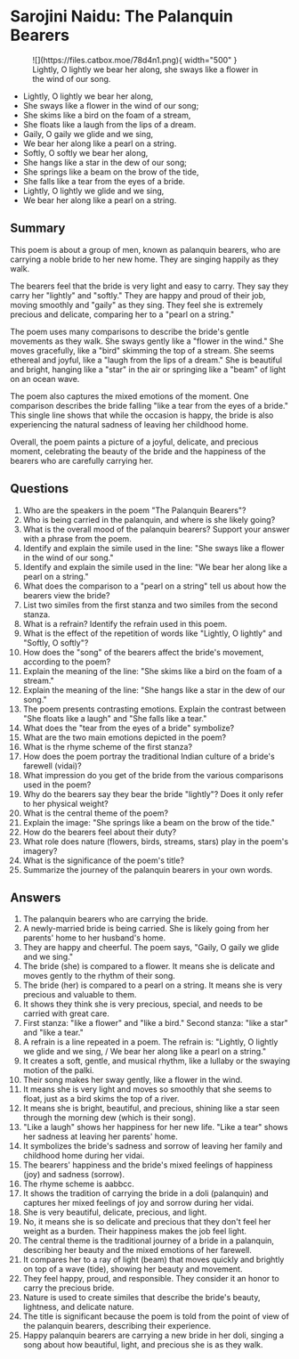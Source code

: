 # Sarojini Naidu: The Palanquin Bearers

<figure markdown="span">
  ![](https://files.catbox.moe/78d4n1.png){ width="500" }
  <figcaption>Lightly, O lightly we bear her along, she sways like a flower in the wind of our song.</figcaption>
</figure>

* Lightly, O lightly we bear her along,
* She sways like a flower in the wind of our song;
* She skims like a bird on the foam of a stream,
* She floats like a laugh from the lips of a dream.
* Gaily, O gaily we glide and we sing,
* We bear her along like a pearl on a string.
* Softly, O softly we bear her along,
* She hangs like a star in the dew of our song;
* She springs like a beam on the brow of the tide,
* She falls like a tear from the eyes of a bride.
* Lightly, O lightly we glide and we sing,
* We bear her along like a pearl on a string.

## Summary
This poem is about a group of men, known as palanquin bearers, who are carrying a noble bride to her new home. They are singing happily as they walk.

The bearers feel that the bride is very light and easy to carry. They say they carry her "lightly" and "softly." They are happy and proud of their job, moving smoothly and "gaily" as they sing. They feel she is extremely precious and delicate, comparing her to a "pearl on a string."

The poem uses many comparisons to describe the bride's gentle movements as they walk. She sways gently like a "flower in the wind." She moves gracefully, like a "bird" skimming the top of a stream. She seems ethereal and joyful, like a "laugh from the lips of a dream." She is beautiful and bright, hanging like a "star" in the air or springing like a "beam" of light on an ocean wave.

The poem also captures the mixed emotions of the moment. One comparison describes the bride falling "like a tear from the eyes of a bride." This single line shows that while the occasion is happy, the bride is also experiencing the natural sadness of leaving her childhood home.

Overall, the poem paints a picture of a joyful, delicate, and precious moment, celebrating the beauty of the bride and the happiness of the bearers who are carefully carrying her.

## Questions
1.  Who are the speakers in the poem "The Palanquin Bearers"?
2.  Who is being carried in the palanquin, and where is she likely going?
3.  What is the overall mood of the palanquin bearers? Support your answer with a phrase from the poem.
4.  Identify and explain the simile used in the line: "She sways like a flower in the wind of our song."
5.  Identify and explain the simile used in the line: "We bear her along like a pearl on a string."
6.  What does the comparison to a "pearl on a string" tell us about how the bearers view the bride?
7.  List two similes from the first stanza and two similes from the second stanza.
8.  What is a refrain? Identify the refrain used in this poem.
9.  What is the effect of the repetition of words like "Lightly, O lightly" and "Softly, O softly"?
10. How does the "song" of the bearers affect the bride's movement, according to the poem?
11. Explain the meaning of the line: "She skims like a bird on the foam of a stream."
12. Explain the meaning of the line: "She hangs like a star in the dew of our song."
13. The poem presents contrasting emotions. Explain the contrast between "She floats like a laugh" and "She falls like a tear."
14. What does the "tear from the eyes of a bride" symbolize?
15. What are the two main emotions depicted in the poem?
16. What is the rhyme scheme of the first stanza?
17. How does the poem portray the traditional Indian culture of a bride's farewell (vidai)?
18. What impression do you get of the bride from the various comparisons used in the poem?
19. Why do the bearers say they bear the bride "lightly"? Does it only refer to her physical weight?
20. What is the central theme of the poem?
21. Explain the image: "She springs like a beam on the brow of the tide."
22. How do the bearers feel about their duty?
23. What role does nature (flowers, birds, streams, stars) play in the poem's imagery?
24. What is the significance of the poem's title?
25. Summarize the journey of the palanquin bearers in your own words.

## Answers
1.  The palanquin bearers who are carrying the bride.
2.  A newly-married bride is being carried. She is likely going from her parents' home to her husband's home.
3.  They are happy and cheerful. The poem says, "Gaily, O gaily we glide and we sing."
4.  The bride (she) is compared to a flower. It means she is delicate and moves gently to the rhythm of their song.
5.  The bride (her) is compared to a pearl on a string. It means she is very precious and valuable to them.
6.  It shows they think she is very precious, special, and needs to be carried with great care.
7.  First stanza: "like a flower" and "like a bird." Second stanza: "like a star" and "like a tear."
8.  A refrain is a line repeated in a poem. The refrain is: "Lightly, O lightly we glide and we sing, / We bear her along like a pearl on a string."
9.  It creates a soft, gentle, and musical rhythm, like a lullaby or the swaying motion of the palki.
10. Their song makes her sway gently, like a flower in the wind.
11. It means she is very light and moves so smoothly that she seems to float, just as a bird skims the top of a river.
12. It means she is bright, beautiful, and precious, shining like a star seen through the morning dew (which is their song).
13. "Like a laugh" shows her happiness for her new life. "Like a tear" shows her sadness at leaving her parents' home.
14. It symbolizes the bride's sadness and sorrow of leaving her family and childhood home during her vidai.
15. The bearers' happiness and the bride's mixed feelings of happiness (joy) and sadness (sorrow).
16. The rhyme scheme is aabbcc.
17. It shows the tradition of carrying the bride in a doli (palanquin) and captures her mixed feelings of joy and sorrow during her vidai.
18. She is very beautiful, delicate, precious, and light.
19. No, it means she is so delicate and precious that they don't feel her weight as a burden. Their happiness makes the job feel light.
20. The central theme is the traditional journey of a bride in a palanquin, describing her beauty and the mixed emotions of her farewell.
21. It compares her to a ray of light (beam) that moves quickly and brightly on top of a wave (tide), showing her beauty and movement.
22. They feel happy, proud, and responsible. They consider it an honor to carry the precious bride.
23. Nature is used to create similes that describe the bride's beauty, lightness, and delicate nature.
24. The title is significant because the poem is told from the point of view of the palanquin bearers, describing their experience.
25. Happy palanquin bearers are carrying a new bride in her doli, singing a song about how beautiful, light, and precious she is as they walk.
